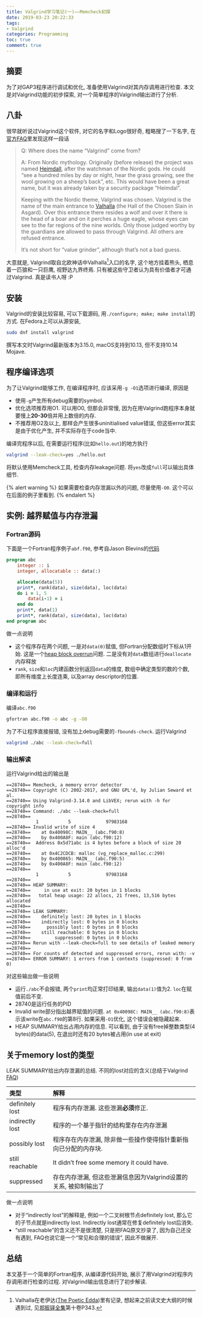 ```yaml
---
title: Valgrind学习笔记(一)——Memcheck初探
date: 2019-03-23 20:22:33
tags:
- Valgrind
categories: Programming
toc: true
comment: true
---
```


## 摘要

为了对GAP3程序进行调试和优化, 准备使用Valgrind对其内存调用进行检查. 本文是对Valgrind功能的初步探索, 对一个简单程序的Valgrind输出进行了分析.

<!--more-->

## 八卦

很早就听说过Valgrind这个软件, 对它的名字和Logo很好奇, 粗略搜了一下名字, 在[官方FAQ](http://valgrind.org/docs/manual/faq.html#faq.whence)里发现这样一段话

> Q: Where does the name “Valgrind” come from?
>
> A: From Nordic mythology. Originally (before release) the project was named [Heimdall](https://en.wikipedia.org/wiki/Heimdallr), after the watchman of the Nordic gods. He could “see a hundred miles by day or night, hear the grass growing, see the wool growing on a sheep’s back”, etc. This would have been a great name, but it was already taken by a security package “Heimdal”.
>
> Keeping with the Nordic theme, Valgrind was chosen. Valgrind is the name of the main entrance to [Valhalla](https://en.wikipedia.org/wiki/Valhalla) (the Hall of the Chosen Slain in Asgard). Over this entrance there resides a wolf and over it there is the head of a boar and on it perches a huge eagle, whose eyes can see to the far regions of the nine worlds. Only those judged worthy by the guardians are allowed to pass through Valgrind. All others are refused entrance.
>
> It’s not short for “value grinder”, although that’s not a bad guess.

大意就是, Valgrind取自北欧神话中Valhalla[^1]入口的名字, 这个地方挂着熊头, 栖息着一匹狼和一只巨鹰, 视野达九界终焉. 只有被这些守卫者认为具有价值者才可通过Valgrind. 真是读书人呀 :P

[^1]: Valhalla在老伊达([The Poetic Edda](https://en.wikipedia.org/wiki/Poetic_Edda))里有记录, 想起来之前读文史大纲的时候遇到过, 见[郑振铎全集](https://book.douban.com/subject/1203864/)第十卷P343.

## 安装

Valgrind的安装比较容易, 可以下载源码, 用`./configure; make; make install`的方式. 在Fedora上可以从源安装,

```bash
sudo dnf install valgrind
```

撰写本文时Valgrind最新版本为3.15.0, macOS支持到10.13, 但不支持10.14 Mojave.

## 程序编译选项

为了让Valgrind能够工作, 在编译程序时, 应该采用`-g -O1`选项进行编译, 原因是

- 使用`-g`产生所有debug需要的symbol.
- 优化选项推荐用O1. 可以用O0, 但那会非常慢, 因为在用Valgrind跑程序本身就要慢上**20-30**倍并用上数倍的内存.
- 不推荐用O2及以上, 那样会产生很多uninitialised value错误, 但这些error其实是由于优化产生, 并不实际存在于code当中.

编译完程序以后, 在需要运行程序(比如`hello.out`)的地方执行

```bash
valgrind --leak-check=yes ./hello.out
```

将默认使用Memcheck工具, 检查内存leakage问题. 将`yes`改成`full`可以输出具体细节.

{% alert warning %}
如果需要检查内存泄漏以外的问题, 尽量使用`-O0`. 这个可以在后面的例子里看到.
{% endalert %}

## 实例: 越界赋值与内存泄漏

### Fortran源码

下面是一个Fortran程序例子`abf.f90`, 参考自Jason Blevins的[代码](https://jblevins.org/log/valgrind)

```fortran
program abc
    integer :: i
    integer, allocatable :: data(:)

    allocate(data(5))
    print*, rank(data), size(data), loc(data)
    do i = 1, 5
        data(i-1) = i
    end do
    print*, data(1)
    print*, rank(data), size(data), loc(data)
end program abc
```

做一点说明

- 这个程序存在两个问题, 一是对`data(0)`赋值, 但Fortran分配数组时下标从1开始. 这是一个[heap block overrun](http://www.qnx.com/developers/docs/qnxcar2/index.jsp?topic=%2Fcom.qnx.doc.neutrino.prog%2Ftopic%2Fhat_OverrunErrors.html)问题. 二是没有对`data`数组进行`deallocate`内存释放
- `rank`, `size`和`loc`内建函数分别返回`data`的维度, 数组中确定类型的数的个数, 即所有维度上长度连乘, 以及array descriptor的位置.

### 编译和运行

编译`abc.f90`

```bash
gfortran abc.f90 -o abc -g -O0
```

为了不让程序直接报错, 没有加上debug需要的`-fbounds-check`.  运行Valgrind

```bash
valgrind ./abc --leak-check=full
```

### 输出解读

运行Valgrind给出的输出是

```plain
==28740== Memcheck, a memory error detector
==28740== Copyright (C) 2002-2017, and GNU GPL'd, by Julian Seward et al.
==28740== Using Valgrind-3.14.0 and LibVEX; rerun with -h for copyright info
==28740== Command: ./abc --leak-check=full
==28740==
           1           5             97983168
==28740== Invalid write of size 4
==28740==    at 0x40098C: MAIN__ (abc.f90:8)
==28740==    by 0x400A8F: main (abc.f90:12)
==28740==  Address 0x5d71abc is 4 bytes before a block of size 20 alloc'd
==28740==    at 0x4C2CDCB: malloc (vg_replace_malloc.c:299)
==28740==    by 0x400865: MAIN__ (abc.f90:5)
==28740==    by 0x400A8F: main (abc.f90:12)
==28740==
           1           5             97983168
==28740==
==28740== HEAP SUMMARY:
==28740==     in use at exit: 20 bytes in 1 blocks
==28740==   total heap usage: 22 allocs, 21 frees, 13,516 bytes allocated
==28740==
==28740== LEAK SUMMARY:
==28740==    definitely lost: 20 bytes in 1 blocks
==28740==    indirectly lost: 0 bytes in 0 blocks
==28740==      possibly lost: 0 bytes in 0 blocks
==28740==    still reachable: 0 bytes in 0 blocks
==28740==         suppressed: 0 bytes in 0 blocks
==28740== Rerun with --leak-check=full to see details of leaked memory
==28740==
==28740== For counts of detected and suppressed errors, rerun with: -v
==28740== ERROR SUMMARY: 1 errors from 1 contexts (suppressed: 0 from 0)
```

对这些输出做一些说明

- 运行`./abc`不会报错, 两个`print`均正常打印结果, 输出`data(1)`值为2. `loc`在赋值前后不变.
- 28740是运行任务的PID
- Invalid write部分指出越界赋值的问题. `at 0x40098C: MAIN__ (abc.f90:8)`表示该write在`abc.f90`的第8行. 如果采用`-O1`优化, 这个错误会被隐藏起来.
- HEAP SUMMARY给出占用内存的信息. 可以看到, 由于没有free掉整数类型(4 bytes)的data(5), 在退出时还有20 bytes被占用(in use at exit)

## 关于memory lost的类型

LEAK SUMMARY给出内存泄漏的总结. 不同的lost对应的含义(总结于Valgrind [FAQ](http://valgrind.org/docs/manual/faq.html#faq.deflost))

| 类型            | 解释                                                         |
| :-------------- | :----------------------------------------------------------- |
| definitely lost | 程序有内存泄漏. 这些泄漏**必须**修正.                        |
| indirectly lost | 程序的一个基于指针的结构里存在内存泄漏                       |
| possibly lost   | 程序存在内存泄漏, 除非做一些操作使得指针重新指向已分配的内存块. |
| still reachable | It didn’t free some memory it could have.                    |
| suppressed      | 存在内存泄漏, 但这些泄漏信息因为Valgrind设置的关系, 被抑制输出了 |

做一点说明

- 对于“indirectly lost”的解释是, 例如一个二叉树根节点definitely lost, 那么它的子节点就是indirectly lost. Indirectly lost通常在修复definitely lost后消失.
- “still reachable”的含义还不是很清楚, 只是把FAQ原文抄录了, 因为自己还没有遇到, FAQ也说它是一个“常见和合理的错误”, 因此不做展开.

## 总结

本文基于一个简单的Fortran程序, 从编译源代码开始, 展示了用Valgrind对程序内存调用进行检查的过程. 对Valgrind输出信息进行了初步解读.

